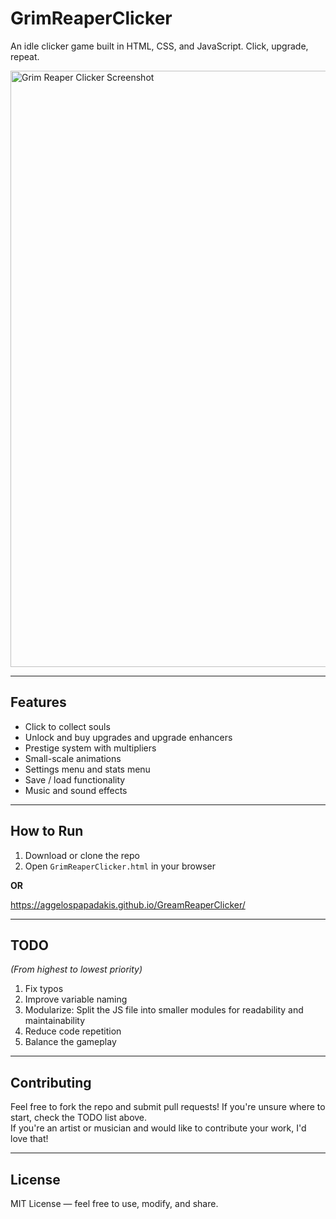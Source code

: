 # GrimReaperClicker

An idle clicker game built in HTML, CSS, and JavaScript. Click, upgrade, repeat.

<img width="1919" height="954" alt="Grim Reaper Clicker Screenshot" src="https://github.com/user-attachments/assets/02c163e4-126b-41c8-8e87-bb35398edaa8" />


---

## Features

- Click to collect souls
- Unlock and buy upgrades and upgrade enhancers
- Prestige system with multipliers
- Small-scale animations
- Settings menu and stats menu
- Save / load functionality
- Music and sound effects

---

## How to Run

1. Download or clone the repo
2. Open `GrimReaperClicker.html` in your browser

**OR**

https://aggelospapadakis.github.io/GreamReaperClicker/

---

## TODO

*(From highest to lowest priority)*

1. Fix typos
2. Improve variable naming
3. Modularize: Split the JS file into smaller modules for readability and maintainability
4. Reduce code repetition
5. Balance the gameplay

---

## Contributing

Feel free to fork the repo and submit pull requests! If you're unsure where to start, check the TODO list above.  
If you're an artist or musician and would like to contribute your work, I'd love that!

---

## License

MIT License — feel free to use, modify, and share.

